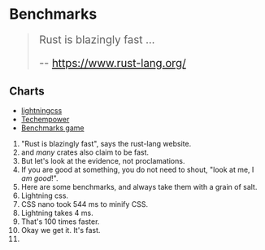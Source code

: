 # Benchmarks

<div style="font-size: 1.5em;">

> Rust is blazingly fast ...
>
> -- <https://www.rust-lang.org/>

</div>


## Charts

* [lightningcss](https://github.com/parcel-bundler/lightningcss?tab=readme-ov-file#benchmarks)
* [Techempower](https://www.techempower.com/benchmarks/)
* [Benchmarks game](https://goodmanwen.github.io/Programming-Language-Benchmarks-Visualization/)

<div class="hidden">

1. "Rust is blazingly fast", says the rust-lang website.
2. and *many* crates also claim to be fast.
3. But let's look at the evidence, not proclamations.
4. If you are good at something, you do not need to shout, "look at me, I *am good*!".
5. Here are some benchmarks, and always take them with a grain of salt.
6. Lightning css.
7. CSS nano took 544 ms to minify CSS.
8. Lightning takes 4 ms.
9. That's 100 times faster.
10. Okay we get it. It's fast.
11.

</div>
